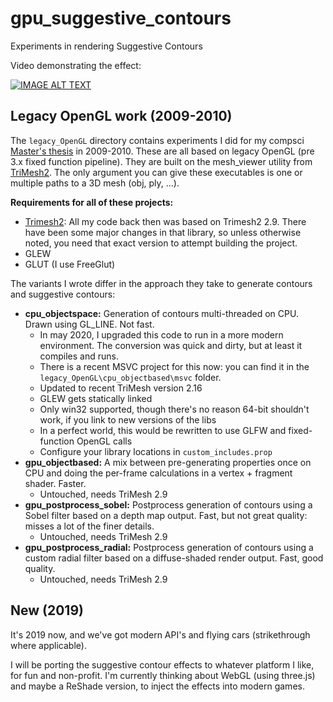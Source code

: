 gpu_suggestive_contours
=======================

Experiments in rendering Suggestive Contours

Video demonstrating the effect:

[![IMAGE ALT TEXT](http://img.youtube.com/vi/meI1kt2UQtQ/0.jpg)](http://www.youtube.com/watch?v=meI1kt2UQtQ)

## Legacy OpenGL work (2009-2010)

The ``legacy_OpenGL`` directory contains experiments I did for my compsci [Master's thesis](https://www.forceflow.be/thesis/overview/) in 2009-2010. These are all based on legacy OpenGL (pre 3.x fixed function pipeline).
They are built on the mesh_viewer utility from [TriMesh2](https://gfx.cs.princeton.edu/proj/trimesh2/). The only argument you can give these executables is one or multiple paths to a 3D mesh (obj, ply, ...).

**Requirements for all of these projects:**
 * [Trimesh2](https://github.com/Forceflow/trimesh2): All my code back then was based on Trimesh2 2.9. There have been some major changes in that library, so unless otherwise noted, you need that exact version to attempt building the project.
 * GLEW
 * GLUT (I use FreeGlut)

The variants I wrote differ in the approach they take to generate contours and suggestive contours:

 - **cpu_objectspace:** Generation of contours multi-threaded on CPU. Drawn using GL_LINE. Not fast.
   - In may 2020, I upgraded this code to run in a more modern environment. The conversion was quick and dirty, but at least it compiles and runs.
   - There is a recent MSVC project for this now: you can find it in the `legacy_OpenGL\cpu_objectbased\msvc` folder.
   - Updated to recent TriMesh version 2.16
   - GLEW gets statically linked
   - Only win32 supported, though there's no reason 64-bit shouldn't work, if you link to new versions of the libs
   - In a perfect world, this would be rewritten to use GLFW and fixed-function OpenGL calls
   - Configure your library locations in `custom_includes.prop`
 - **gpu_objectbased:** A mix between pre-generating properties once on CPU and doing the per-frame calculations in a vertex + fragment shader. Faster.
   - Untouched, needs TriMesh 2.9
 - **gpu_postprocess_sobel:** Postprocess generation of contours using a Sobel filter based on a depth map output. Fast, but not great quality: misses a lot of the finer details.
   - Untouched, needs TriMesh 2.9
 - **gpu_postprocess_radial:** Postprocess generation of contours using a custom radial filter based on a diffuse-shaded render output. Fast, good quality.
   - Untouched, needs TriMesh 2.9

## New (2019)

It's 2019 now, and we've got modern API's and flying cars (strikethrough where applicable).

I will be porting the suggestive contour effects to whatever platform I like, for fun and non-profit. I'm currently thinking about WebGL (using three.js) and maybe a ReShade version, to inject the effects into modern games.
